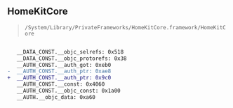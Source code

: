 ## HomeKitCore

> `/System/Library/PrivateFrameworks/HomeKitCore.framework/HomeKitCore`

```diff

   __DATA_CONST.__objc_selrefs: 0x518
   __DATA_CONST.__objc_protorefs: 0x38
   __AUTH_CONST.__auth_got: 0xeb0
-  __AUTH_CONST.__auth_ptr: 0xae8
+  __AUTH_CONST.__auth_ptr: 0x9c0
   __AUTH_CONST.__const: 0x4060
   __AUTH_CONST.__objc_const: 0x1a00
   __AUTH.__objc_data: 0xa60

```
